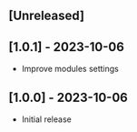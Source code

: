 ## [Unreleased]

## [1.0.1] - 2023-10-06

- Improve modules settings

## [1.0.0] - 2023-10-06

- Initial release
